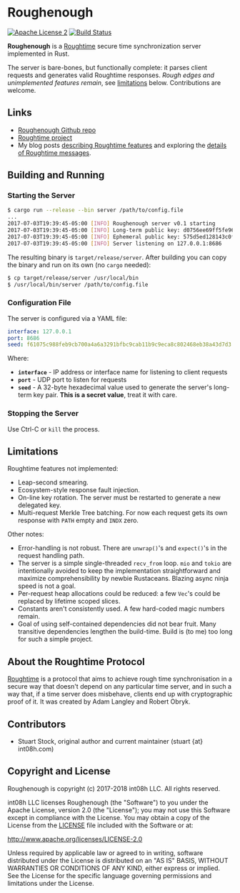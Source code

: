 # Roughenough 

[![Apache License 2](https://img.shields.io/badge/license-ASF2-blue.svg)](https://www.apache.org/licenses/LICENSE-2.0.txt)
[![Build Status](https://travis-ci.org/int08h/roughenough.svg?branch=master)](https://travis-ci.org/int08h/roughenough)

**Roughenough** is a [Roughtime](https://roughtime.googlesource.com/roughtime) secure time 
synchronization server implemented in Rust.

The server is bare-bones, but functionally complete: it parses client requests and generates valid Roughtime responses.
*Rough edges and unimplemented features remain*, see [limitations](#limitations) below. 
Contributions are welcome.

## Links
* [Roughenough Github repo](https://github.com/int08h/roughenough)
* [Roughtime project](https://roughtime.googlesource.com/roughtime)
* My blog posts [describing Roughtime features](https://int08h.com/post/to-catch-a-lying-timeserver/) and 
  exploring the [details of Roughtime messages](https://int08h.com/post/roughtime-message-anatomy/).

## Building and Running

### Starting the Server

```bash
$ cargo run --release --bin server /path/to/config.file
...
2017-07-03T19:39:45-05:00 [INFO] Roughenough server v0.1 starting
2017-07-03T19:39:45-05:00 [INFO] Long-term public key: d0756ee69ff5fe96cbcf9273208fec53124b1dd3a24d3910e07c7c54e2473012
2017-07-03T19:39:45-05:00 [INFO] Ephemeral public key: 575d5ed128143c0f7a5cdaf476601dd1b8a192a7199e62c0d2c039b53234d062
2017-07-03T19:39:45-05:00 [INFO] Server listening on 127.0.0.1:8686
```

The resulting binary is `target/release/server`. After building you can copy the 
binary and run on its own (no `cargo` needed):

```bash
$ cp target/release/server /usr/local/bin 
$ /usr/local/bin/server /path/to/config.file
```

### Configuration File

The server is configured via a YAML file:

```yaml
interface: 127.0.0.1
port: 8686
seed: f61075c988feb9cb700a4a6a3291bfbc9cab11b9c9eca8c802468eb38a43d7d3
```

Where:

* **`interface`** - IP address or interface name for listening to client requests
* **`port`** - UDP port to listen for requests
* **`seed`** - A 32-byte hexadecimal value used to generate the server's long-term 
               key pair. **This is a secret value**, treat it with care.

### Stopping the Server
Use Ctrl-C or `kill` the process.

## Limitations

Roughtime features not implemented:

* Leap-second smearing.
* Ecosystem-style response fault injection.
* On-line key rotation. The server must be restarted to generate a new delegated key. 
* Multi-request Merkle Tree batching. For now each request gets its own response 
  with `PATH` empty and `INDX` zero.

Other notes:

* Error-handling is not robust. There are `unwrap()`'s and `expect()`'s in the request 
  handling path.
* The server is a simple single-threaded `recv_from` loop. `mio` and `tokio` are 
  intentionally avoided to keep the implementation straightforward and maximize 
  comprehensibility by newbie Rustaceans. Blazing async ninja speed is not a goal.
* Per-request heap allocations could be reduced: a few `Vec`'s could be replaced by 
  lifetime scoped slices.
* Constants aren't consistently used. A few hard-coded magic numbers remain.
* Goal of using self-contained dependencies did not bear fruit. Many transitive 
  dependencies lengthen the build-time. Build is (to me) too long for such a 
  simple project. 

## About the Roughtime Protocol
[Roughtime](https://roughtime.googlesource.com/roughtime) is a protocol that aims to achieve rough 
time synchronisation in a secure way that doesn't depend on any particular time server, and in such
a way that, if a time server does misbehave, clients end up with cryptographic proof of it. It was 
created by Adam Langley and Robert Obryk.
  
## Contributors
* Stuart Stock, original author and current maintainer (stuart {at} int08h.com)

## Copyright and License
Roughenough is copyright (c) 2017-2018 int08h LLC. All rights reserved. 

int08h LLC licenses Roughenough (the "Software") to you under the Apache License, version 2.0 
(the "License"); you may not use this Software except in compliance with the License. You may obtain 
a copy of the License from the [LICENSE](../master/LICENSE) file included with the Software or at:

  http://www.apache.org/licenses/LICENSE-2.0

Unless required by applicable law or agreed to in writing, software distributed under the License 
is distributed on an "AS IS" BASIS, WITHOUT WARRANTIES OR CONDITIONS OF ANY KIND, either express or 
implied. See the License for the specific language governing permissions and limitations under 
the License.
